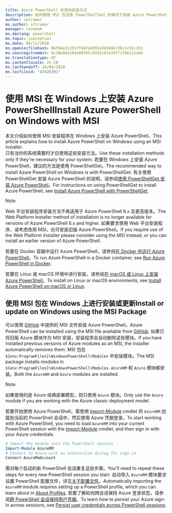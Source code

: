 ```yaml
---
title: Azure PowerShell 的其他安装方式
description: 如何使用 MSI 在没有 PowerShellGet 的情况下安装 Azure PowerShell
author: sptramer
ms.author: sttramer
manager: carmonm
ms.devlang: powershell
ms.topic: conceptual
ms.date: 09/11/2018
ms.openlocfilehash: 6bf66e312557f047a9393e26b9de736c1c55c261
ms.sourcegitcommit: 6c38e86e16da99f65cd183c63e34f7176b121ab8
ms.translationtype: HT
ms.contentlocale: zh-CN
ms.lasthandoff: 10/04/2018
ms.locfileid: "47425391"
---
```

# <a name="install-azure-powershell-on-windows-with-msi"></a><span data-ttu-id="572b4-103">使用 MSI 在 Windows 上安装 Azure PowerShell</span><span class="sxs-lookup"><span data-stu-id="572b4-103">Install Azure PowerShell on Windows with MSI</span></span>

<span data-ttu-id="572b4-104">本文介绍如何使用 MSI 安装程序在 Windows 上安装 Azure PowerShell。</span><span class="sxs-lookup"><span data-stu-id="572b4-104">This article explains how to install Azure PowerShell on Windows using an MSI installer.</span></span>  
<span data-ttu-id="572b4-105">只有当你的系统需要时才应使用这些安装方法。</span><span class="sxs-lookup"><span data-stu-id="572b4-105">Use these installation methods only if they're necessary for your system.</span></span> <span data-ttu-id="572b4-106">若要在 Windows 上安装 Azure PowerShell，建议的方法是使用 PowerShellGet。</span><span class="sxs-lookup"><span data-stu-id="572b4-106">The recommended way to install Azure PowerShell on Windows is with PowerShellGet.</span></span> <span data-ttu-id="572b4-107">有关使用 PowerShellGet 安装 Azure PowerShell 的说明，请参阅[使用 PowerShellGet 安装 Azure PowerShell](install-azurerm-ps.md)。</span><span class="sxs-lookup"><span data-stu-id="572b4-107">For instructions on using PowerShellGet to install Azure PowerShell, see [Install Azure PowerShell with PowerShellGet](install-azurerm-ps.md).</span></span>

> [!NOTE]
> <span data-ttu-id="572b4-108">Web 平台安装程序安装方法不再适用于 Azure PowerShell 6.x 及更高版本。</span><span class="sxs-lookup"><span data-stu-id="572b4-108">The Web Platform Installer method of installation is no longer available for versions of Azure PowerShell 6.x and higher.</span></span> <span data-ttu-id="572b4-109">如果要求使用 Web 平台安装程序，请考虑改用 MSI，也可安装旧版 Azure PowerShell。</span><span class="sxs-lookup"><span data-stu-id="572b4-109">If you require use of the Web Platform Installer please consider using the MSI instead, or you can install an earlier version of Azure PowerShell.</span></span>

<span data-ttu-id="572b4-110">若要在 Docker 容器中运行 Azure PowerShell，请参阅[在 Docker 中运行 Azure PowerShell](azurerm-ps-in-docker.md)。</span><span class="sxs-lookup"><span data-stu-id="572b4-110">To run Azure PowerShell in a Docker container, see [Run Azure PowerShell in Docker](azurerm-ps-in-docker.md).</span></span>

<span data-ttu-id="572b4-111">若要在 Linux 或 macOS 环境中进行安装，请参阅[在 macOS 或 Linux 上安装 Azure PowerShell](install-azurermps-maclinux.md)。</span><span class="sxs-lookup"><span data-stu-id="572b4-111">To install on Linux or macOS environments, see [Install Azure PowerShell on macOS or Linux](install-azurermps-maclinux.md).</span></span>

## <a name="install-or-update-on-windows-using-the-msi-package"></a><span data-ttu-id="572b4-112">使用 MSI 包在 Windows 上进行安装或更新</span><span class="sxs-lookup"><span data-stu-id="572b4-112">Install or update on Windows using the MSI Package</span></span>

<span data-ttu-id="572b4-113">可以使用 [GitHub](https://github.com/Azure/azure-powershell/releases/latest) 中提供的 MSI 文件安装 Azure PowerShell。</span><span class="sxs-lookup"><span data-stu-id="572b4-113">Azure PowerShell can be installed using the MSI file available from [GitHub](https://github.com/Azure/azure-powershell/releases/latest).</span></span> <span data-ttu-id="572b4-114">如果已将旧版 Azure 模块作为 MSI 安装，安装程序会自动删除这些模块。</span><span class="sxs-lookup"><span data-stu-id="572b4-114">If you have installed previous versions of Azure modules as an MSI, the installer automatically removes them.</span></span> <span data-ttu-id="572b4-115">MSI 包在 `${env:ProgramFiles}\WindowsPowerShell\Modules` 中安装模块。</span><span class="sxs-lookup"><span data-stu-id="572b4-115">The MSI package installs modules in `${env:ProgramFiles}\WindowsPowerShell\Modules`.</span></span> <span data-ttu-id="572b4-116">`AzureRM` 和 `Azure` 模块都安装。</span><span class="sxs-lookup"><span data-stu-id="572b4-116">Both the `AzureRM` and `Azure` modules are installed.</span></span>

> [!NOTE]
> <span data-ttu-id="572b4-117">如果使用的是 Azure 经典部署模型，则只使用 `Azure` 模块。</span><span class="sxs-lookup"><span data-stu-id="572b4-117">Only use the `Azure` module if you are working with the Azure classic deployment model.</span></span>

<span data-ttu-id="572b4-118">若要开始使用 Azure PowerShell，需使用 [Import-Module](/powershell/module/Microsoft.PowerShell.Core/Import-Module) cmdlet 将 `AzureRM` 加载到当前的 PowerShell 会话中，然后使用 Azure 凭据登录。</span><span class="sxs-lookup"><span data-stu-id="572b4-118">To start working with Azure PowerShell, you need to load `AzureRM` into your current PowerShell session with the [Import-Module](/powershell/module/Microsoft.PowerShell.Core/Import-Module) cmdlet, and then sign in with your Azure credentials.</span></span>

```powershell
# Import the module into the PowerShell session
Import-Module AzureRM
# Connect to Azure with an interactive dialog for sign-in
Connect-AzureRmAccount
```

<span data-ttu-id="572b4-119">需对每个启动的新 PowerShell 会话重复这些步骤。</span><span class="sxs-lookup"><span data-stu-id="572b4-119">You'll need to repeat these steps for every new PowerShell session you start.</span></span> <span data-ttu-id="572b4-120">自动导入 `AzureRM` 模块要求设置 PowerShell 配置文件，详见[关于配置文件](/powershell/module/microsoft.powershell.core/about/about_profiles)。</span><span class="sxs-lookup"><span data-stu-id="572b4-120">Automatically importing the `AzureRM` module requires setting up a PowerShell profile, which you can learn about in [About Profiles](/powershell/module/microsoft.powershell.core/about/about_profiles).</span></span>
<span data-ttu-id="572b4-121">若要了解如何跨会话保持 Azure 登录状态，请参阅[跨 PowerShell 会话保持用户凭据](context-persistence.md)。</span><span class="sxs-lookup"><span data-stu-id="572b4-121">To learn how to persist your Azure sign-in across sessions, see [Persist user credentials across PowerShell sessions](context-persistence.md).</span></span>